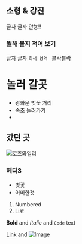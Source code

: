 ## 소형 & 강진

글자 글자 안뇽!!

### 뭘해 볼지 적어 보기

글자 글자
```회색 영역 ```
블락블락

# 놀러 갈곳

- 광화문 벚꽃 거리
- 속초 놀러가기
- 

## 갔던 곳
![로즈와일리](https://raw.githubusercontent.com/LeeKangJin/SoJin/gh-pages/%EB%A1%9C%EC%A6%88%EC%99%80%EC%9D%BC%EB%A6%AC.jpg)
### 헤더3

- 벚꽃
- ~~이미한것~~

1. Numbered
2. List

**Bold** and _Italic_ and `Code` text

[Link](url) and ![Image](src)
```
